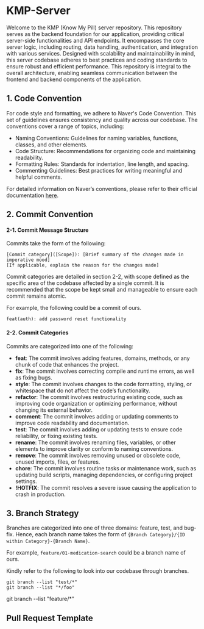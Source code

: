 # KMP-Server

Welcome to the KMP (Know My Pill) server repository. This repository serves as the backend foundation for our application, providing critical server-side functionalities and API endpoints. It encompasses the core server logic, including routing, data handling, authentication, and integration with various services. Designed with scalability and maintainability in mind, this server codebase adheres to best practices and coding standards to ensure robust and efficient performance. This repository is integral to the overall architecture, enabling seamless communication between the frontend and backend components of the application.

## 1. Code Convention
For code style and formatting, we adhere to Naver's Code Convention. This set of guidelines ensures consistency and quality across our codebase. The conventions cover a range of topics, including:
- Naming Conventions: Guidelines for naming variables, functions, classes, and other elements.
- Code Structure: Recommendations for organizing code and maintaining readability.
- Formatting Rules: Standards for indentation, line length, and spacing.
- Commenting Guidelines: Best practices for writing meaningful and helpful comments.

For detailed information on Naver’s conventions, please refer to their official documentation [here](https://naver.github.io/hackday-conventions-java/).

## 2. Commit Convention

#### 2-1. Commit Message Structure

Commits take the form of the following:
```
[Commit category]([Scope]): [Brief summary of the changes made in imperative mood]
[If applicable, explain the reason for the changes made]
```

Commit categories are detailed in section 2-2, with scope defined as the specific area of the codebase affected by a single commit. It is recommended that the scope be kept small and manageable to ensure each commit remains atomic.

For example, the following could be a commit of ours.
```
feat(auth): add password reset functionality
```

#### 2-2. Commit Categories

Commits are categorized into one of the following:

- **feat**: The commit involves adding features, domains, methods, or any chunk of code that enhances the project.
- **fix**: The commit involves correcting compile and runtime errors, as well as fixing bugs.
- **style**: The commit involves changes to the code formatting, styling, or whitespace that do not affect the code’s functionality.
- **refactor**: The commit involves restructuring existing code, such as improving code organization or optimizing performance, without changing its external behavior.
- **comment**: The commit involves adding or updating comments to improve code readability and documentation.
- **test**: The commit involves adding or updating tests to ensure code reliability, or fixing existing tests.
- **rename**: The commit involves renaming files, variables, or other elements to improve clarity or conform to naming conventions.
- **remove**: The commit involves removing unused or obsolete code, unused imports, files, or features.
- **chore**: The commit involves routine tasks or maintenance work, such as updating build scripts, managing dependencies, or configuring project settings.
- **!HOTFIX**: The commit resolves a severe issue causing the application to crash in production.

## 3. Branch Strategy

Branches are categorized into one of three domains: feature, test, and bug-fix. Hence, each branch name takes the form of `{Branch Category}/{ID within Category}-{Branch Name}`. 

For example, `feature/01-medication-search` could be a branch name of ours.

Kindly refer to the following to look into our codebase through branches.
```
git branch --list "test/*"
git branch --list "*/foo"
```

git branch --list "feature/*"

## Pull Request Template
